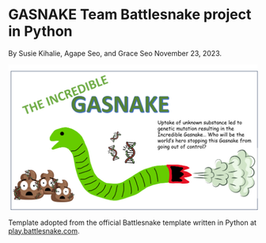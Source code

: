 # GASNAKE Team Battlesnake project in Python
By Susie Kihalie, Agape Seo, and Grace Seo
November 23, 2023.

![GASNAKE Logo](https://github.com/graceeseo/gasnake/blob/main/gasnake_story.png)

Template adopted from the official Battlesnake template written in Python at [play.battlesnake.com](https://play.battlesnake.com).
